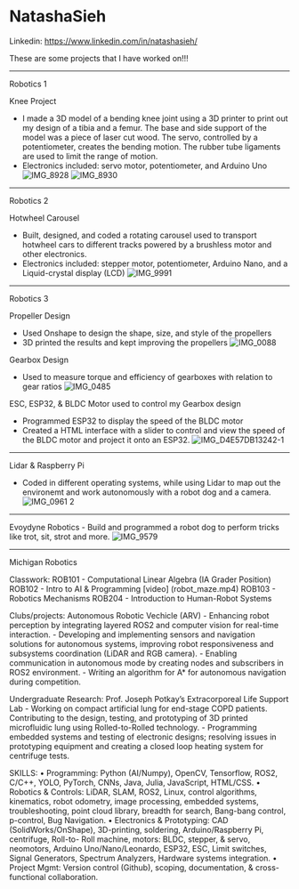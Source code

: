 # NatashaSieh

Linkedin: https://www.linkedin.com/in/natashasieh/

These are some projects that I have worked on!!!

___________________________________________________________________________________________________________
Robotics 1

  Knee Project
  - I made a 3D model of a bending knee joint using a 3D printer to print out my design of a tibia and a femur. The base and side support of the model was a piece of laser cut wood. The servo, controlled by a potentiometer, creates the bending motion. The rubber tube ligaments are used to limit the range of motion.
  - Electronics included: servo motor, potentiometer, and Arduino Uno
![IMG_8928](https://github.com/nzs2401/NatashaSieh/assets/116852829/667d3b5a-b089-4d6b-a870-40098bd894fa)
![IMG_8930](https://github.com/nzs2401/NatashaSieh/assets/116852829/7bf0b93f-4242-43ca-871f-c3b7eb558c68)

____________________________________________________________________________________________________________

Robotics 2

  Hotwheel Carousel
  - Built, designed, and coded a rotating carousel used to transport hotwheel cars to different tracks powered by a brushless motor and other electronics.
  - Electronics included: stepper motor, potentiometer, Arduino Nano, and a Liquid-crystal display (LCD)
![IMG_9991](https://github.com/nzs2401/NatashaSieh/assets/116852829/6af27fbb-3728-4e12-86d9-6606575f77b2)

____________________________________________________________________________________________________________

Robotics 3

  Propeller Design
  - Used Onshape to design the shape, size, and style of the propellers
  - 3D printed the results and kept improving the propellers
![IMG_0088](https://github.com/nzs2401/NatashaSieh/assets/116852829/1f879ac0-b2fa-4c52-9cc8-7111f495ebae)


  Gearbox Design
  - Used to measure torque and efficiency of gearboxes with relation to gear ratios
![IMG_0485](https://github.com/nzs2401/NatashaSieh/assets/116852829/6266e9a2-2dd5-4fa6-a868-54cec421087f)


  ESC, ESP32, & BLDC Motor used to control my Gearbox design
  - Programmed ESP32 to display the speed of the BLDC motor
  - Created a HTML interface with a slider to control and view the speed of the BLDC motor and project it onto an ESP32.
![IMG_D4E57DB13242-1](https://github.com/nzs2401/NatashaSieh/assets/116852829/89320a4b-0e3d-446b-b101-06ccfa04ef2d)

____________________________________________________________________________________________________________

  Lidar & Raspberry Pi
  - Coded in different operating systems, while using Lidar to map out the environemt and work autonomously with a robot dog and a camera.
![IMG_0961 2](https://github.com/nzs2401/NatashaSieh/assets/116852829/0b2b5edc-9c15-4ef7-9992-204816acd9dd)

____________________________________________________________________________________________________________

  Evoydyne Robotics
    - Build and programmed a robot dog to perform tricks like trot, sit, strot and more.
![IMG_9579](https://github.com/nzs2401/NatashaSieh/assets/116852829/be527347-5750-4eff-b451-d75f98652b06)

____________________________________________________________________________________________________________
Michigan Robotics

Classwork:
  ROB101 - Computational Linear Algebra (IA Grader Position)
  ROB102 - Intro to AI & Programming
  [video] (robot_maze.mp4)
  ROB103 - Robotics Mechanisms
  ROB204 - Introduction to Human-Robot Systems

Clubs/projects:
  Autonomous Robotic Vechicle (ARV)
    -  Enhancing robot perception by integrating layered ROS2 and computer vision for real-time interaction.
    - Developing and implementing sensors and navigation solutions for autonomous systems, improving robot responsiveness and
      subsystems coordination (LiDAR and RGB camera).
    - Enabling communication in autonomous mode by creating nodes and subscribers in ROS2 environment.
    - Writing an algorithm for A* for autonomous navigation during competition.

Undergraduate Research:
  Prof. Joseph Potkay’s Extracorporeal Life Support Lab
    - Working on compact artificial lung for end-stage COPD patients. Contributing to the design, testing, and prototyping of 3D printed
      microfluidic lung using Rolled-to-Rolled technology.
    - Programming embedded systems and testing of electronic designs; resolving issues in prototyping equipment and creating a closed
      loop heating system for centrifuge tests.


SKILLS:
• Programming: Python (AI/Numpy), OpenCV, Tensorflow, ROS2, C/C++, YOLO, PyTorch, CNNs, Java, Julia, JavaScript,
HTML/CSS.
• Robotics & Controls: LiDAR, SLAM, ROS2, Linux, control algorithms, kinematics, robot odometry, image processing,
embedded systems, troubleshooting, point cloud library, breadth for search, Bang-bang control, p-control, Bug Navigation.
• Electronics & Prototyping: CAD (SolidWorks/OnShape), 3D-printing, soldering, Arduino/Raspberry Pi, centrifuge, Roll-to-
Roll machine, motors: BLDC, stepper, & servo, neomotors, Arduino Uno/Nano/Leonardo, ESP32, ESC, Limit switches, Signal
Generators, Spectrum Analyzers, Hardware systems integration.
• Project Mgmt: Version control (Github), scoping, documentation, & cross-functional collaboration.

